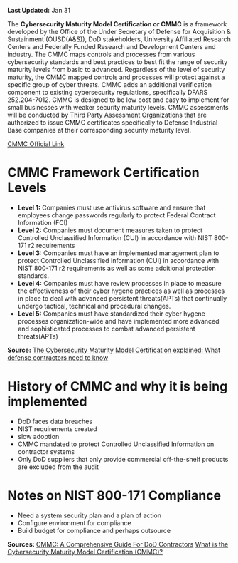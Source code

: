 **Last Updated:**
Jan 31

The **Cybersecurity Maturity Model Certification or CMMC** is a framework developed by the Office of the Under Secretary of Defense for Acquisition & Sustainment (OUSD(A&S)), DoD stakeholders, University  Affiliated Research Centers and Federally Funded Research and Development Centers and industry. 
The CMMC maps controls and processes from various cybersecurity standards and best practices to best fit the range of security maturity levels from basic to advanced. Regardless of the level of security maturity, the CMMC mapped controls and processes will protect against a specific group of cyber threats.
CMMC adds an additional verification component to existing cybersecurity regulations, specifically DFARS 252.204-7012.
CMMC is designed to be low cost and easy to implement for small businesses with weaker security maturity levels.
CMMC assessments will be conducted by Third Party Assessment Organizations that are authorized to issue CMMC certificates specifically to Defense Industrial Base companies at their corresponding security maturity level.

[CMMC Official Link](https://www.acq.osd.mil/cmmc/)

# CMMC Framework Certification Levels 
* **Level 1:** Companies must use antivirus software and ensure that employees change passwords regularly to protect Federal Contract Information (FCI)
* **Level 2:** Companies must document measures taken to protect Controlled Unclassified Information (CUI) in accordance with  NIST 800-171 r2 requirements 
* **Level 3:** Companies must have an implemented management plan to protect Controlled Unclassified Information (CUI) in accordance with NIST 800-171 r2 requirements as well as some additional protection standards.
* **Level 4:** Companies must have review processes in place to measure the effectiveness of their cyber hygene practices as well as processes in place to deal with advanced persistent threats(APTs) that continually undergo tactical, technical and procedural changes.
* **Level 5:** Companies must have standardized their cyber hygene processes organization-wide and have implemented more advanced and sophisticated processes to combat advanced persistent threats(APTs) 

**Source:**
[The Cybersecurity Maturity Model Certification explained: What defense contractors need to know](https://www.csoonline.com/article/3535797/the-cybersecurity-maturity-model-certification-explained-what-defense-contractors-need-to-know.html)

# History of CMMC and why it is being implemented
* DoD faces data breaches
* NIST requirements created 
* slow adoption
* CMMC mandated to protect Controlled Unclassified Information on contractor systems
* Only DoD suppliers that only provide commercial off-the-shelf products are excluded from the audit

# Notes on NIST 800-171 Compliance
* Need a system security plan and a plan of action
* Configure environment for compliance
* Build budget for compliance and perhaps outsource


**Sources:**
[CMMC: A Comprehensive Guide For DoD Contractors](https://www.ntiva.com/blog/comprehensive-guide-to-cmmc-for-dod-contractors)
[What is the Cybersecurity Maturity Model Certification (CMMC)?](https://info.summit7systems.com/blog/cmmc)


